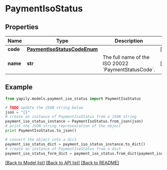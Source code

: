 # PaymentIsoStatus


## Properties
Name | Type | Description | Notes
------------ | ------------- | ------------- | -------------
**code** | [**PaymentIsoStatusCodeEnum**](PaymentIsoStatusCodeEnum.md) |  | [optional] 
**name** | **str** | The full name of the ISO 20022 &#x60;PaymentStatusCode&#x60;. | [optional] 

## Example

```python
from yapily.models.payment_iso_status import PaymentIsoStatus

# TODO update the JSON string below
json = "{}"
# create an instance of PaymentIsoStatus from a JSON string
payment_iso_status_instance = PaymentIsoStatus.from_json(json)
# print the JSON string representation of the object
print PaymentIsoStatus.to_json()

# convert the object into a dict
payment_iso_status_dict = payment_iso_status_instance.to_dict()
# create an instance of PaymentIsoStatus from a dict
payment_iso_status_form_dict = payment_iso_status.from_dict(payment_iso_status_dict)
```
[[Back to Model list]](../README.md#documentation-for-models) [[Back to API list]](../README.md#documentation-for-api-endpoints) [[Back to README]](../README.md)



